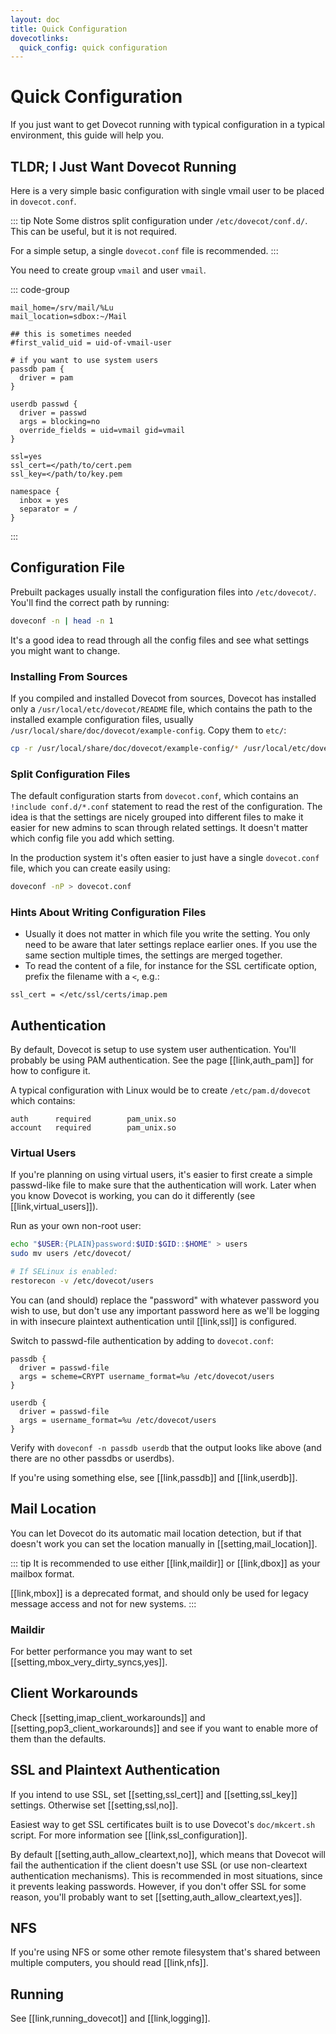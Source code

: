 ```yaml
---
layout: doc
title: Quick Configuration
dovecotlinks:
  quick_config: quick configuration
---
```


# Quick Configuration

If you just want to get Dovecot running with typical configuration in a
typical environment, this guide will help you.

## TLDR; I Just Want Dovecot Running

Here is a very simple basic configuration with single vmail user to be placed
in `dovecot.conf`.

::: tip Note
Some distros split configuration under `/etc/dovecot/conf.d/`. This can
be useful, but it is not required.

For a simple setup, a single `dovecot.conf` file is recommended.
:::

You need to create group `vmail` and user `vmail`.

::: code-group
```[dovecot.conf]
mail_home=/srv/mail/%Lu
mail_location=sdbox:~/Mail

## this is sometimes needed
#first_valid_uid = uid-of-vmail-user

# if you want to use system users
passdb pam {
  driver = pam
}

userdb passwd {
  driver = passwd
  args = blocking=no
  override_fields = uid=vmail gid=vmail
}

ssl=yes
ssl_cert=</path/to/cert.pem
ssl_key=</path/to/key.pem

namespace {
  inbox = yes
  separator = /
}
```
:::

## Configuration File

Prebuilt packages usually install the configuration files into
`/etc/dovecot/`. You'll find the correct path by running:

```sh
doveconf -n | head -n 1
```

It's a good idea to read through all the config files and see what settings
you might want to change.

### Installing From Sources

If you compiled and installed Dovecot from sources, Dovecot has installed only
a `/usr/local/etc/dovecot/README` file, which contains the path to the
installed example configuration files, usually
`/usr/local/share/doc/dovecot/example-config`. Copy them to `etc/`:

```sh
cp -r /usr/local/share/doc/dovecot/example-config/* /usr/local/etc/dovecot/
```

### Split Configuration Files

The default configuration starts from `dovecot.conf`, which contains an
`!include conf.d/*.conf` statement to read the rest of the configuration.
The idea is that the settings are nicely grouped into different files to make
it easier for new admins to scan through related settings. It doesn't matter
which config file you add which setting.

In the production system it's often easier to just have a single
`dovecot.conf` file, which you can create easily using:

```sh
doveconf -nP > dovecot.conf
```

### Hints About Writing Configuration Files

* Usually it does not matter in which file you write the setting. You only need
  to be aware that later settings replace earlier ones. If you use the same
  section multiple times, the settings are merged together.
* To read the content of a file, for instance for the SSL certificate option,
  prefix the filename with a `<`, e.g.:

```
ssl_cert = </etc/ssl/certs/imap.pem
```

## Authentication

By default, Dovecot is setup to use system user authentication.
You'll probably be using PAM authentication. See the page [[link,auth_pam]]
for how to configure it.

A typical configuration with Linux would be to create `/etc/pam.d/dovecot`
which contains:

```
auth      required        pam_unix.so
account   required        pam_unix.so
```

### Virtual Users

If you're planning on using virtual users, it's easier to first create a
simple passwd-like file to make sure that the authentication will work.
Later when you know Dovecot is working, you can do it differently (see
[[link,virtual_users]]).

Run as your own non-root user:

```sh
echo "$USER:{PLAIN}password:$UID:$GID::$HOME" > users
sudo mv users /etc/dovecot/

# If SELinux is enabled:
restorecon -v /etc/dovecot/users
```

You can (and should) replace the "password" with whatever password you
wish to use, but don't use any important password here as we'll be
logging in with insecure plaintext authentication until [[link,ssl]]
is configured.

Switch to passwd-file authentication by adding to `dovecot.conf`:

```
passdb {
  driver = passwd-file
  args = scheme=CRYPT username_format=%u /etc/dovecot/users
}

userdb {
  driver = passwd-file
  args = username_format=%u /etc/dovecot/users
}
```

Verify with `doveconf -n passdb userdb` that the output looks like
above (and there are no other passdbs or userdbs).

If you're using something else, see [[link,passdb]] and [[link,userdb]].

## Mail Location

You can let Dovecot do its automatic mail location detection, but if that
doesn't work you can set the location manually in [[setting,mail_location]].

::: tip
It is recommended to use either [[link,maildir]] or [[link,dbox]] as your
mailbox format.

[[link,mbox]] is a deprecated format, and should
only be used for legacy message access and not for new systems.
:::

### Maildir

For better performance you may want to set
[[setting,mbox_very_dirty_syncs,yes]].

## Client Workarounds

Check [[setting,imap_client_workarounds]] and
[[setting,pop3_client_workarounds]] and see if you want to enable more of
them than the defaults.

## SSL and Plaintext Authentication

If you intend to use SSL, set [[setting,ssl_cert]] and [[setting,ssl_key]]
settings. Otherwise set [[setting,ssl,no]].

Easiest way to get SSL certificates built is to use Dovecot's
`doc/mkcert.sh` script. For more information see [[link,ssl_configuration]].

By default [[setting,auth_allow_cleartext,no]], which means that Dovecot
will fail the authentication if the client doesn't use SSL (or use
non-cleartext authentication mechanisms). This is recommended in most
situations, since it prevents leaking passwords. However, if you don't
offer SSL for some reason, you'll probably want to set
[[setting,auth_allow_cleartext,yes]].

## NFS

If you're using NFS or some other remote filesystem that's shared between
multiple computers, you should read [[link,nfs]].

## Running

See [[link,running_dovecot]] and [[link,logging]].
